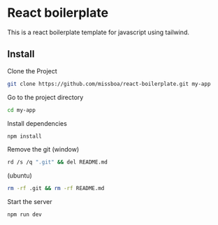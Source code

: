 # React boilerplate

This is a react boilerplate template for javascript using tailwind.

## Install

Clone the Project
```bash
git clone https://github.com/missboa/react-boilerplate.git my-app
```

Go to the project directory
```bash
cd my-app
```

Install dependencies
```bash
npm install
```

Remove the git (window)
```bash
rd /s /q ".git" && del README.md
```

(ubuntu)
```bash
rm -rf .git && rm -rf README.md
```

Start the server
```bash
npm run dev
```
